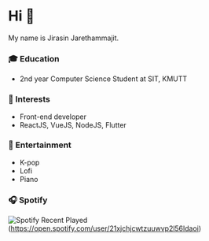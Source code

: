 # Hi 👋
My name is Jirasin Jarethammajit. 
### 🎓 Education
- 2nd year Computer Science Student at SIT, KMUTT
### 🧐 Interests
- Front-end developer
- ReactJS, VueJS, NodeJS, Flutter
### 🎵 Entertainment
- K-pop
- Lofi
- Piano
### 🎧 Spotify
![Spotify Recent Played](https://spotify-recently-played-readme.vercel.app/api?user=21xjchjcwtzuuwvp2l56ldaoi)(https://open.spotify.com/user/21xjchjcwtzuuwvp2l56ldaoi)




